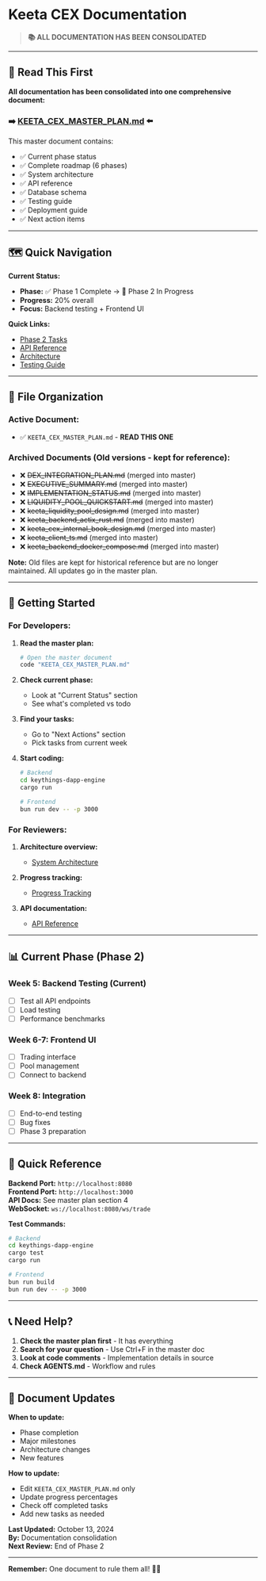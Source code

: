 # Keeta CEX Documentation

> **📚 ALL DOCUMENTATION HAS BEEN CONSOLIDATED**

---

## 📖 Read This First

**All documentation has been consolidated into one comprehensive document:**

### ➡️ **[KEETA_CEX_MASTER_PLAN.md](./KEETA_CEX_MASTER_PLAN.md)** ⬅️

This master document contains:
- ✅ Current phase status
- ✅ Complete roadmap (6 phases)
- ✅ System architecture
- ✅ API reference
- ✅ Database schema
- ✅ Testing guide
- ✅ Deployment guide
- ✅ Next action items

---

## 🗺️ Quick Navigation

**Current Status:**
- **Phase:** ✅ Phase 1 Complete → 🚧 Phase 2 In Progress
- **Progress:** 20% overall
- **Focus:** Backend testing + Frontend UI

**Quick Links:**
- [Phase 2 Tasks](./KEETA_CEX_MASTER_PLAN.md#-next-actions-phase-2)
- [API Reference](./KEETA_CEX_MASTER_PLAN.md#4-api-reference)
- [Architecture](./KEETA_CEX_MASTER_PLAN.md#-system-architecture)
- [Testing Guide](./KEETA_CEX_MASTER_PLAN.md#8-testing-guide)

---

## 📂 File Organization

### **Active Document:**
- ✅ `KEETA_CEX_MASTER_PLAN.md` - **READ THIS ONE**

### **Archived Documents** (Old versions - kept for reference):
- ❌ ~~DEX_INTEGRATION_PLAN.md~~ (merged into master)
- ❌ ~~EXECUTIVE_SUMMARY.md~~ (merged into master)
- ❌ ~~IMPLEMENTATION_STATUS.md~~ (merged into master)
- ❌ ~~LIQUIDITY_POOL_QUICKSTART.md~~ (merged into master)
- ❌ ~~keeta_liquidity_pool_design.md~~ (merged into master)
- ❌ ~~keeta_backend_actix_rust.md~~ (merged into master)
- ❌ ~~keeta_cex_internal_book_design.md~~ (merged into master)
- ❌ ~~keeta_client_ts.md~~ (merged into master)
- ❌ ~~keeta_backend_docker_compose.md~~ (merged into master)

**Note:** Old files are kept for historical reference but are no longer maintained. All updates go in the master plan.

---

## 🚀 Getting Started

### **For Developers:**

1. **Read the master plan:**
   ```bash
   # Open the master document
   code "KEETA_CEX_MASTER_PLAN.md"
   ```

2. **Check current phase:**
   - Look at "Current Status" section
   - See what's completed vs todo

3. **Find your tasks:**
   - Go to "Next Actions" section
   - Pick tasks from current week

4. **Start coding:**
   ```bash
   # Backend
   cd keythings-dapp-engine
   cargo run
   
   # Frontend
   bun run dev -- -p 3000
   ```

### **For Reviewers:**

1. **Architecture overview:**
   - [System Architecture](./KEETA_CEX_MASTER_PLAN.md#-system-architecture)

2. **Progress tracking:**
   - [Progress Tracking](./KEETA_CEX_MASTER_PLAN.md#-progress-tracking)

3. **API documentation:**
   - [API Reference](./KEETA_CEX_MASTER_PLAN.md#4-api-reference)

---

## 📊 Current Phase (Phase 2)

### **Week 5: Backend Testing** (Current)
- [ ] Test all API endpoints
- [ ] Load testing
- [ ] Performance benchmarks

### **Week 6-7: Frontend UI**
- [ ] Trading interface
- [ ] Pool management
- [ ] Connect to backend

### **Week 8: Integration**
- [ ] End-to-end testing
- [ ] Bug fixes
- [ ] Phase 3 preparation

---

## 🎯 Quick Reference

**Backend Port:** `http://localhost:8080`  
**Frontend Port:** `http://localhost:3000`  
**API Docs:** See master plan section 4  
**WebSocket:** `ws://localhost:8080/ws/trade`

**Test Commands:**
```bash
# Backend
cd keythings-dapp-engine
cargo test
cargo run

# Frontend
bun run build
bun run dev -- -p 3000
```

---

## 📞 Need Help?

1. **Check the master plan first** - It has everything
2. **Search for your question** - Use Ctrl+F in the master doc
3. **Look at code comments** - Implementation details in source
4. **Check AGENTS.md** - Workflow and rules

---

## 🔄 Document Updates

**When to update:**
- Phase completion
- Major milestones
- Architecture changes
- New features

**How to update:**
- Edit `KEETA_CEX_MASTER_PLAN.md` only
- Update progress percentages
- Check off completed tasks
- Add new tasks as needed

**Last Updated:** October 13, 2024  
**By:** Documentation consolidation  
**Next Review:** End of Phase 2

---

**Remember:** One document to rule them all! 📖✨


